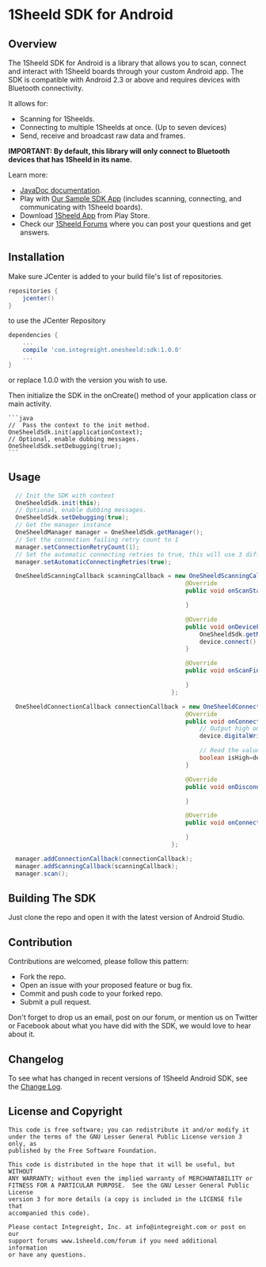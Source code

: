 # 1Sheeld SDK for Android #

## Overview ##

The 1Sheeld SDK for Android is a library that allows you to scan, connect and interact with 1Sheeld boards through your custom Android app. The SDK is compatible with Android 2.3 or above and requires devices with Bluetooth connectivity.

It allows for:
- Scanning for 1Sheelds.
- Connecting to multiple 1Sheelds at once. (Up to seven devices)
- Send, receive and broadcast raw data and frames.

**IMPORTANT:  By default, this library will only connect to Bluetooth devices that has 1Sheeld in its name.**

Learn more:
 - [JavaDoc documentation](http://1sheeld.com/AndroidSDK/JavaDocs/).
 - Play with [Our Sample SDK App](https://github.com/Integreight/1Sheeld-Android-SDK/tree/master/sampleApplication) (includes scanning, connecting, and communicating with 1Sheeld boards).
 - Download [1Sheeld App](https://play.google.com/store/apps/details?id=com.integreight.onesheeld) from Play Store.
 - Check our [1Sheeld Forums](http://www.1sheeld.com/forum) where you can post your questions and get answers.

## Installation ##

Make sure JCenter is added to your build file's list of repositories.

```groovy
repositories {
    jcenter()
}
```

to use the JCenter Repository

```groovy
dependencies {
    ...
    compile 'com.integreight.onesheeld:sdk:1.0.0'
    ...
}
```

or replace 1.0.0 with the version you wish to use.

Then initialize the SDK in the onCreate() method of your application class or main activity.

    ```java
    //  Pass the context to the init method.
    OneSheeldSdk.init(applicationContext);
    // Optional, enable dubbing messages.
    OneSheeldSdk.setDebugging(true);
    ```

## Usage ##

```java
  // Init the SDK with context
  OneSheeldSdk.init(this);
  // Optional, enable dubbing messages.
  OneSheeldSdk.setDebugging(true);
  // Get the manager instance
  OneSheeldManager manager = OneSheeldSdk.getManager();
  // Set the connection failing retry count to 1
  manager.setConnectionRetryCount(1);
  // Set the automatic connecting retries to true, this will use 3 different methods for connecting
  manager.setAutomaticConnectingRetries(true);

  OneSheeldScanningCallback scanningCallback = new OneSheeldScanningCallback() {
                                                  @Override
                                                  public void onScanStart() {

                                                  }

                                                  @Override
                                                  public void onDeviceFind(OneSheeldDevice device) {
                                                      OneSheeldSdk.getManager().cancelScanning();
                                                      device.connect();
                                                  }

                                                  @Override
                                                  public void onScanFinish(List<OneSheeldDevice> foundDevices) {

                                                  }
                                              };

  OneSheeldConnectionCallback connectionCallback = new OneSheeldConnectionCallback() {
                                                  @Override
                                                  public void onConnect(OneSheeldDevice device) {
                                                      // Output high on pin 13
                                                      device.digitalWrite(13,true);

                                                      // Read the value of pin 12
                                                      boolean isHigh=device.digitalRead(12);
                                                  }

                                                  @Override
                                                  public void onDisconnect(OneSheeldDevice device) {

                                                  }

                                                  @Override
                                                  public void onConnectionRetry(OneSheeldDevice device, int retryCount) {

                                                  }
                                              };

  manager.addConnectionCallback(connectionCallback);
  manager.addScanningCallback(scanningCallback);
  manager.scan();
```

## Building The SDK ##

Just clone the repo and open it with the latest version of Android Studio.

## Contribution ##

Contributions are welcomed, please follow this pattern:
- Fork the repo.
- Open an issue with your proposed feature or bug fix.
- Commit and push code to your forked repo.
- Submit a pull request.

Don't forget to drop us an email, post on our forum, or mention us on Twitter or Facebook about what you have did with the SDK, we would love to hear about it.

## Changelog ##

To see what has changed in recent versions of 1Sheeld Android SDK, see the [Change Log](CHANGELOG.md).

## License and Copyright ##

```
This code is free software; you can redistribute it and/or modify it
under the terms of the GNU Lesser General Public License version 3 only, as
published by the Free Software Foundation.

This code is distributed in the hope that it will be useful, but WITHOUT
ANY WARRANTY; without even the implied warranty of MERCHANTABILITY or
FITNESS FOR A PARTICULAR PURPOSE.  See the GNU Lesser General Public License
version 3 for more details (a copy is included in the LICENSE file that
accompanied this code).

Please contact Integreight, Inc. at info@integreight.com or post on our
support forums www.1sheeld.com/forum if you need additional information
or have any questions.
```
